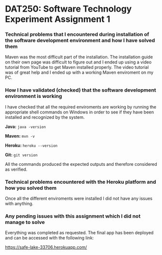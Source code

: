 # DAT250: Software Technology Experiment Assignment 1

### Technical problems that I encountered during installation of the software development environment and how I have solved them ###
Maven was the most difficult part of the installation. The installation guide on their own page was difficult to figure out and I ended up using a video tutorial from YouTube to get Maven installed properly. The video tutorial was of great help and I ended up with a working Maven enviroment on my PC.

### How I have validated (checked) that the software development environment is working ###
I have checked that all the required enviroments are working by running the appropriate shell commands on Windows in order to see if they have been installed and recognized by the system.

**Java:** ```java -version```

**Maven:** ```mvn -v```

**Heroku:** ```heroku --version```

**Git:** ```git version```

All the commands produced the expected outputs and therefore considered as verified.
### Technical problems encountered with the Heroku platform and how you solved them ###
Once all the different enviroments were installed I did not have any issues with anything.

### Any pending issues with this assignment which I did not manage to solve ###
Everything was completed as requested. The final app has been deployed and can be accessed with the following link:

https://safe-lake-33706.herokuapp.com/

